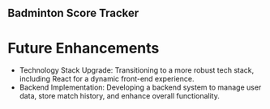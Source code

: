 ## Badminton Score Tracker

# Future Enhancements

- Technology Stack Upgrade: Transitioning to a more robust tech stack, including React for a dynamic front-end experience.
- Backend Implementation: Developing a backend system to manage user data, store match history, and enhance overall functionality.
